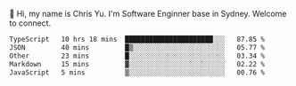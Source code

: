 👋 Hi, my name is Chris Yu. I'm Software Enginner base in Sydney. Welcome to connect.

<!--START_SECTION:waka-->

```txt
TypeScript   10 hrs 18 mins  ██████████████████████░░░   87.85 %
JSON         40 mins         █▒░░░░░░░░░░░░░░░░░░░░░░░   05.77 %
Other        23 mins         █░░░░░░░░░░░░░░░░░░░░░░░░   03.34 %
Markdown     15 mins         ▓░░░░░░░░░░░░░░░░░░░░░░░░   02.22 %
JavaScript   5 mins          ▒░░░░░░░░░░░░░░░░░░░░░░░░   00.76 %
```

<!--END_SECTION:waka-->
